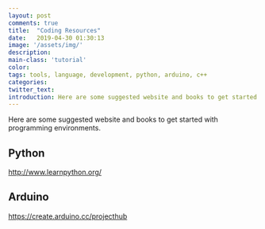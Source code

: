```yaml
---
layout: post
comments: true
title:  "Coding Resources"
date:   2019-04-30 01:30:13
image: '/assets/img/'
description: 
main-class: 'tutorial'
color:
tags: tools, language, development, python, arduino, c++
categories:
twitter_text:
introduction: Here are some suggested website and books to get started with programming environments.
---
```


Here are some suggested website and books to get started with programming environments.

## Python

<a href="http://www.learnpython.org/" target="_blank">http://www.learnpython.org/</a>

## Arduino

<a href="https://create.arduino.cc/projecthub" target="_blank">https://create.arduino.cc/projecthub</a>
